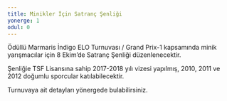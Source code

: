 ```yaml
---
title: Minikler İçin Satranç Şenliği
yonerge: 1
odul: 0
---
```


Ödüllü Marmaris İndigo ELO Turnuvası / Grand Prix-1 kapsamında minik yarışmacılar için 8 Ekim’de Satranç Şenliği düzenlenecektir. 

Şenliğie TSF Lisansına sahip 2017-2018 yılı vizesi yapılmış, 2010, 2011 ve 2012 doğumlu sporcular katılabilecektir.

Turnuvaya ait detayları yönergede bulabilirsiniz. 

